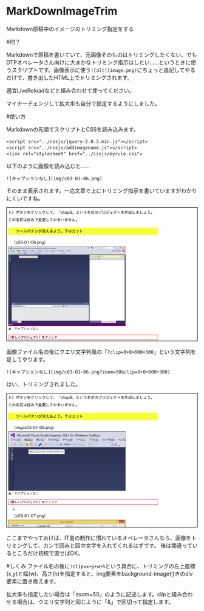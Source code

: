 MarkDownImageTrim
=================

Markdown原稿中のイメージのトリミング指定をする

#何？

Markdownで原稿を書いていて、元画像そのものはトリミングしたくない、でもDTPオペレータさん向けに大まかなトリミング指示はしたい……というときに使うスクリプトです。画像表示に使う`![alt](image.png)`にちょっと追記してやるだけで、書き出したHTML上でトリミングされます。

適宜LiveReloadなどと組み合わせて使ってください。

マイナーチェンジして拡大率も自分で指定するようにしました。

#使い方

Markdownの先頭でスクリプトとCSSを読み込みます。
```
<script src="../cssjs/jquery-2.0.3.min.js"></script>
<script src="../cssjs/addimagename.js"></script>
<link rel="stylesheet" href="../cssjs/myrule.css"> 
```

以下のように画像を読み込むと……
```
![キャプションなし](img/c03-01-06.png)
```
そのまま表示されます。一応文章で上にトリミング指示を書いていますがわかりにくいですね。

![クリッピング前](docimg/marktrim-1.png)

画像ファイル名の後にクエリ文字列風の「`?clip=0+0+600+300`」という文字列を足してやります。
```
![キャプションなし](img/c03-01-06.png?zoom=50&clip=0+0+600+300)
```
はい、トリミングされました。

![クリッピング後](docimg/marktrim-2.png)

ここまでやっておけば、IT書の制作に慣れているオペレータさんなら、画像をトリミングして、カンで囲みと図中文字を入れてくれるはずです。
後は間違っているところだけ初校で直せばOK。

#しくみ
ファイル名の後に`?clip=x+y+w+h`という具合に、トリミングの左上座標(x,y)と幅(w)、高さ(h)を指定すると、img要素をbackground-image付きのdiv要素に置き換えます。


拡大率も指定したい場合は「zoom=50」のように記述します。clipと組み合わせる場合は、クエリ文字列と同じように「&」で区切って指定します。